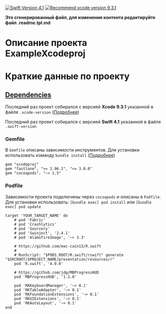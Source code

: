 [![Swift Version 4.1](https://img.shields.io/badge/Swift-4.1-blue.svg?style=flat)](https://developer.apple.com/swift)
[![Recommend xcode version 9.3.1](https://img.shields.io/badge/Xcode-9.3.1-blue.svg?style=flat)](https://developer.apple.com/ios)

**Это сгенерированный файл, для изменения контента редактируйте файл .readme.tpl.md**

# Описание проекта ExampleXcodeproj

# Краткие данные по проекту

## [Dependencies](https://ios-factor.com/dependencies)
Последний раз проект собирался с версией **Xcode 9.3.1** указанной в файле `.xcode-version` ([Подробнее](https://github.com/fastlane/ci/blob/master/docs/xcode-version.md))

Последний раз проект собирался с версией **Swift 4.1** указанной в файле `.swift-version`

### Gemfile
В `Gemfile` описаны зависимости инструментов. Для установки использовать команду `bundle install` ([Подробнее](https://bundler.io/))
```
gem "xcodeproj"
gem "fastlane", ">= 2.96.1", "<= 3.0.0"
gem "cocoapods", "~> 1.5"
```

### Podfile
Зависимости проекта подключены через `cocoapods` и описаны в `Podfile`. Для установки использовать: `[bundle exec] pod install` или `[bundle exec] pod update`
```
target 'YOUR_TARGET_NAME' do
	# pod 'Fabric'
	# pod 'Crashlytics'
	# pod 'Sourcery'
	# pod 'Swinject', '2.4.1'
	# pod 'AlamofireImage', '~> 3.3'

	# https://github.com/mac-cain13/R.swift
	#
	# RunScript: "$PODS_ROOT/R.swift/rswift" generate "$SRCROOT/$PROJECT_NAME/presentation/resources/r"
	pod 'R.swift', '4.0.0'
	
	# https://github.com/jdg/MBProgressHUD
	pod 'MBProgressHUD', '1.1.0'

	pod 'RKKeyboardManager', '~> 0.1'
	pod 'RKTableAdapter', '~> 0.1'
	pod 'RKFoundationExtensions', '~> 0.1'
	pod 'RKUIExtensions', '~> 0.1'
	pod 'RKAutoLayout', '~> 0.1'
end
```